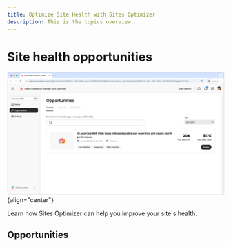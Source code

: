 ```yaml
---
title: Optimize Site Health with Sites Optimizer
description: This is the topics overview.
---
```


# Site health opportunities

![Site health opportunities](./assets/site-health/hero.png){align="center"}

Learn how Sites Optimizer can help you improve your site's health.

## Opportunities

<!-- CARDS

* ./tutorial/seo/missing-alt-text.md
* ./tutorial/seo/broken-back-links.md

-->

